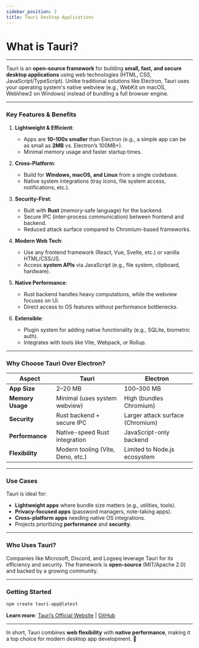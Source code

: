 ```yaml
---
sidebar_position: 2
title: Tauri Desktop Applications
---
```


# **What is Tauri?**

---

Tauri is an **open-source framework** for building **small, fast, and secure desktop applications** using web technologies (HTML, CSS, JavaScript/TypeScript). Unlike traditional solutions like Electron, Tauri uses your operating system's native webview (e.g., WebKit on macOS, WebView2 on Windows) instead of bundling a full browser engine.

---

### **Key Features & Benefits**

1. **Lightweight & Efficient**:

   - Apps are **10–100x smaller** than Electron (e.g., a simple app can be as small as **2MB** vs. Electron’s 100MB+).
   - Minimal memory usage and faster startup times.

2. **Cross-Platform**:

   - Build for **Windows, macOS, and Linux** from a single codebase.
   - Native system integrations (tray icons, file system access, notifications, etc.).

3. **Security-First**:

   - Built with **Rust** (memory-safe language) for the backend.
   - Secure IPC (inter-process communication) between frontend and backend.
   - Reduced attack surface compared to Chromium-based frameworks.

4. **Modern Web Tech**:

   - Use any frontend framework (React, Vue, Svelte, etc.) or vanilla HTML/CSS/JS.
   - Access **system APIs** via JavaScript (e.g., file system, clipboard, hardware).

5. **Native Performance**:

   - Rust backend handles heavy computations, while the webview focuses on UI.
   - Direct access to OS features without performance bottlenecks.

6. **Extensible**:
   - Plugin system for adding native functionality (e.g., SQLite, biometric auth).
   - Integrates with tools like Vite, Webpack, or Rollup.

---

### **Why Choose Tauri Over Electron?**

| **Aspect**       | **Tauri**                         | **Electron**                     |
| ---------------- | --------------------------------- | -------------------------------- |
| **App Size**     | 2–20 MB                           | 100–300 MB                       |
| **Memory Usage** | Minimal (uses system webview)     | High (bundles Chromium)          |
| **Security**     | Rust backend + secure IPC         | Larger attack surface (Chromium) |
| **Performance**  | Native-speed Rust integration     | JavaScript-only backend          |
| **Flexibility**  | Modern tooling (Vite, Deno, etc.) | Limited to Node.js ecosystem     |

---

### **Use Cases**

Tauri is ideal for:

- **Lightweight apps** where bundle size matters (e.g., utilities, tools).
- **Privacy-focused apps** (password managers, note-taking apps).
- **Cross-platform apps** needing native OS integrations.
- Projects prioritizing **performance** and **security**.

---

### **Who Uses Tauri?**

Companies like Microsoft, Discord, and Logseq leverage Tauri for its efficiency and security. The framework is **open-source** (MIT/Apache 2.0) and backed by a growing community.

---

### **Getting Started**

```bash
npm create tauri-app@latest
```

**Learn more**: [Tauri’s Official Website](https://tauri.app) | [GitHub](https://github.com/tauri-apps/tauri)

---

In short, Tauri combines **web flexibility** with **native performance**, making it a top choice for modern desktop app development. 🚀

